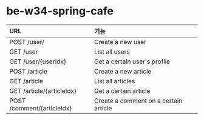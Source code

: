 # be-w34-spring-cafe
| URL                        | 기능                                    |
|:---------------------------|:--------------------------------------|
| POST /user/                | Create a new user                     |
| GET /user                  | List all users                        |
| GET /user/{userIdx}        | Get a certain user's profile          |
| POST /article              | Create a new article                  |
| GET /article               | List all articles                     |
| GET /article/{articleIdx}  | Get a certain article                 |
| POST /comment/{articleIdx} | Create a comment on a certain article |
